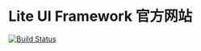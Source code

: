 
# Lite UI Framework 官方网站

[![Build Status](https://travis-ci.org/gantFDT/lite-ui-framework-landing.svg?branch=master)](https://travis-ci.org/gantFDT/lite-ui-framework-landing)
